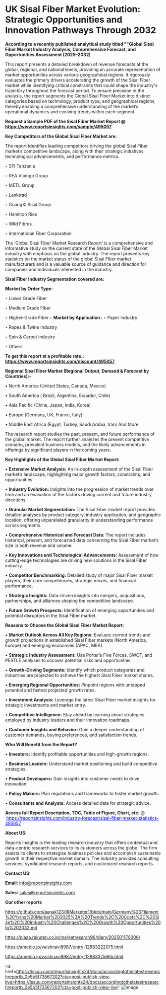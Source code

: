 # UK Sisal Fiber Market Evolution: Strategic Opportunities and Innovation Pathways Through 2032

<strong>According to a recently published analytical study titled ""Global Sisal Fiber Market Industry Analysis, Comprehensive Forecast, and Opportunities Assessment (2025–2032)</strong>

This report presents a detailed breakdown of revenue forecasts at the global, regional, and national levels, providing an accurate representation of market opportunities across various geographical regions. It rigorously evaluates the primary drivers accelerating the growth of the Sisal Fiber market while identifying critical constraints that could shape the industry's trajectory throughout the forecast period. To ensure precision in the analysis, the report segments the Global Sisal Fiber Market into distinct categories based on technology, product type, and geographical regions, thereby enabling a comprehensive understanding of the market’s operational dynamics and evolving trends within each segment.

<strong>Request a Sample PDF of the Sisal Fiber Market Report </strong><strong>@<a href=https://www.reportsinsights.com/sample/495057 style=color:#0000ff;> https://www.reportsinsights.com/sample/495057</a></strong></font>

<strong>Key Competitors of the Global Sisal Fiber Market are:</strong>

The report identifies leading competitors driving the global Sisal Fiber market’s competitive landscape, along with their strategic initiatives, technological advancements, and performance metrics.

‣ SFI Tanzania

‣ REA Vipingo Group

‣ METL Group

‣ Lanktrad

‣ GuangXi Sisal Group

‣ Hamilton Rios

‣ Wild Fibres

‣ International Fiber Corporation

The ‘Global Sisal Fiber Market Research Report’ is a comprehensive and informative study on the current state of the Global Sisal Fiber Market industry with emphasis on the global industry. The report presents key statistics on the market status of the global Sisal Fiber market manufacturers and is a valuable source of guidance and direction for companies and individuals interested in the industry.

<strong>Sisal Fiber Industry Segmentation covered are:</strong>

<strong>Market by Order Type: </strong>

‣ Lower Grade Fiber

‣ Medium Grade Fiber

‣ Higher-Grade Fiber
‣ 
<strong>Market by Application :</strong>
‣ Paper Industry

‣ Ropes & Twine Industry

‣ Spin & Carpet Industry

‣ Others

<strong>To get this report at a profitable rate.: <a href=https://www.reportsinsights.com/discount/495057 style=color:#0000ff;>https://www.reportsinsights.com/discount/495057</a></strong></font>

<strong>Regional Sisal Fiber Market (Regional Output, Demand &amp; Forecast by Countries):-</strong>

• North America (United States, Canada, Mexico)

• South America ( Brazil, Argentina, Ecuador, Chile)

• Asia Pacific (China, Japan, India, Korea)

• Europe (Germany, UK, France, Italy)

• Middle East Africa (Egypt, Turkey, Saudi Arabia, Iran) And More.

The research report studies the past, present, and future performance of the global market. The report further analyzes the present competitive scenario, prevalent business models, and the likely advancements in offerings by significant players in the coming years.

<strong>Key Highlights of the Global Sisal Fiber Market Report:</strong>

• <strong>Extensive Market Analysis:</strong> An in-depth assessment of the Sisal Fiber market’s landscape, highlighting major growth factors, constraints, and opportunities.

• <strong>Industry Evolution:</strong> Insights into the progression of market trends over time and an evaluation of the factors driving current and future industry directions.

• <strong>Granular Market Segmentation:</strong> The Sisal Fiber market report provides detailed analyses by product category, industry application, and geographic location, offering unparalleled granularity in understanding performance across segments.

• <strong>Comprehensive Historical and Forecast Data:</strong> The report includes historical, present, and forecasted data concerning the Sisal Fiber market’s size in both revenue and volume.

• <strong>Key Innovations and Technological Advancements:</strong> Assessment of how cutting-edge technologies are driving new solutions in the Sisal Fiber industry.

• <strong>Competitor Benchmarking:</strong> Detailed study of major Sisal Fiber market players, their core competencies, strategic moves, and financial performance.

• <strong>Strategic Insights:</strong> Data-driven insights into mergers, acquisitions, partnerships, and alliances shaping the competitive landscape.

• <strong>Future Growth Prospects:</strong> Identification of emerging opportunities and potential disruptors in the Sisal Fiber market.

<strong>Reasons to Choose the Global Sisal Fiber Market Report:</strong>

• <strong>Market Outlook Across All Key Regions:</strong> Evaluate current trends and growth projections in established Sisal Fiber markets (North America, Europe) and emerging economies (APAC, MEA).

• <strong>Strategic Industry Assessment:</strong> Use Porter’s Five Forces, SWOT, and PESTLE analyses to uncover potential risks and opportunities.

• <strong>Growth-Driving Segments:</strong> Identify which product categories and industries are projected to achieve the highest Sisal Fiber market shares.

• <strong>Emerging Regional Opportunities:</strong> Pinpoint regions with untapped potential and fastest projected growth rates.

• <strong>Investment Analysis:</strong> Leverage the latest Sisal Fiber market insights for strategic investments and market entry.

• <strong>Competitive Intelligence:</strong> Stay ahead by learning about strategies employed by industry leaders and their innovation roadmaps.

• <strong>Customer Insights and Behavior:</strong> Gain a deeper understanding of customer demands, buying preferences, and satisfaction trends.

<strong>Who Will Benefit from the Report?</strong>

• <strong>Investors:</strong> Identify profitable opportunities and high-growth regions.

• <strong>Business Leaders:</strong> Understand market positioning and build competitive strategies.

• <strong>Product Developers:</strong> Gain insights into customer needs to drive innovation.

• <strong>Policy Makers:</strong> Plan regulations and frameworks to foster market growth.

• <strong>Consultants and Analysts:</strong> Access detailed data for strategic advice.
</ul>
<strong>Access full Report Description, TOC, Table of Figure, Chart, etc. </strong>@  <a href=https://reportsinsights.com/industry-forecast/sisal-fiber-market-statistics-495057 style=color:#0000ff;>https://reportsinsights.com/industry-forecast/sisal-fiber-market-statistics-495057</a></font>

<strong><strong>About US</strong>:</strong>

Reports Insights is the leading research industry that offers contextual and data-centric research services to its customers across the globe. The firm assists its clients to strategize business policies and accomplish sustainable growth in their respective market domain. The industry provides consulting services, syndicated research reports, and customized research reports.

<strong>Contact US:</strong>

<p class=""""><b>Email:</b> <a href=mailto:info@reportsinsights.com>info@reportsinsights.com</a></p>
<p class=""""><b>Sales:</b> <a href=mailto:sales@reportsinsights.com>sales@reportsinsights.com</a></p>

<strong>Our other reports</strong>

<a href=https://github.com/aanak123/RIMarketer1/blob/main/Germany%20Filament%20Yarns%20Market%202025%3A%20Trends%2C%20Costs%2C%20Size%2C%20Industry%20Challenges%2C%20Growth%20Opportunities%20to%202032.md>https://github.com/aanak123/RIMarketer1/blob/main/Germany%20Filament%20Yarns%20Market%202025%3A%20Trends%2C%20Costs%2C%20Size%2C%20Industry%20Challenges%2C%20Growth%20Opportunities%20to%202032.md</a>

<a href=https://plaza.rakuten.co.jp/marketresarch96/diary/202501170006/>https://plaza.rakuten.co.jp/marketresarch96/diary/202501170006/</a>

<a href=https://ameblo.jp/vaishnavi8987/entry-12883222075.html>https://ameblo.jp/vaishnavi8987/entry-12883222075.html</a>

<a href=https://ameblo.jp/vaishnavi8987/entry-12883375665.html>https://ameblo.jp/vaishnavi8987/entry-12883375665.html</a>

<a href=https://issuu.com/reportsinsights24/docs/accordingtothelatestresearchreportb_0e5b5f73567202?cta=post-publish-view-live>https://issuu.com/reportsinsights24/docs/accordingtothelatestresearchreportb_0e5b5f73567202?cta=post-publish-view-live</a>"
![image](https://github.com/user-attachments/assets/cd7887f2-097b-4282-b595-38056a02cd4a)
